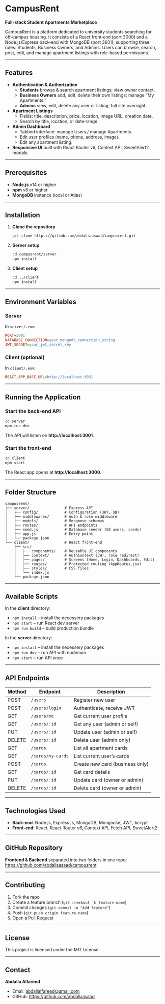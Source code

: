 # CampusRent

**Full-stack Student Apartments Marketplace**

CampusRent is a platform dedicated to university students searching for off‑campus housing. It consists of a React front‑end (port 3000) and a Node.js/Express back‑end with MongoDB (port 3001), supporting three roles: Students, Business Owners, and Admins. Users can browse, search, post, edit, and manage apartment listings with role-based permissions.

---

## Features

- **Authentication & Authorization**  
  - **Students** browse & search apartment listings; view owner contact.  
  - **Business Owners** add, edit, delete their own listings; manage “My Apartments.”  
  - **Admins** view, edit, delete any user or listing; full site oversight.  
- **Apartment Listings**  
  - Fields: title, description, price, location, image URL, creation date.  
  - Search by title, location, or date‑range.  
- **Admin Dashboard**  
  - Tabbed interface: manage Users / manage Apartments.  
  - Edit user profiles (name, phone, address, image).  
  - Edit any apartment listing.  
- **Responsive UI** built with React Router v6, Context API, SweetAlert2 modals.  

---

## Prerequisites

- **Node.js** v14 or higher  
- **npm** v6 or higher  
- **MongoDB** instance (local or Atlas)  

---

## Installation

1. **Clone the repository**  
   ```bash
   git clone https://github.com/abdallaasaad/campusrent.git
   ```

2. **Server setup**  
   ```bash
   cd campusrent/server
   npm install
   ```

3. **Client setup**  
   ```bash
   cd ../client
   npm install
   ```

---

## Environment Variables

### Server

In `server/.env`:
```ini
PORT=3001
DATABASE_CONNECTION=your_mongodb_connection_string
JWT_SECRET=your_jwt_secret_key
```

### Client (optional)

In `client/.env`:
```ini
REACT_APP_BASE_URL=http://localhost:3001
```

---

## Running the Application

### Start the back‑end API

```bash
cd server
npm run dev
```
The API will listen on **http://localhost:3001**.

### Start the front‑end

```bash
cd client
npm start
```
The React app opens at **http://localhost:3000**.

---

## Folder Structure

```
campusrent/
├── server/                # Express API
│   ├── config/            # Configuration (JWT, DB)
│   ├── middlewares/       # Auth & role middleware
│   ├── models/            # Mongoose schemas
│   ├── routes/            # API endpoints
│   ├── seed.js            # Database seeder (50 users, cards)
│   ├── app.js             # Entry point
│   └── package.json
└── client/                # React front‑end
    ├── src/
    │   ├── components/    # Reusable UI components
    │   ├── context/       # AuthContext (JWT, role redirect)
    │   ├── pages/         # Screens (Home, Login, Dashboards, Edit)
    │   ├── routes/        # Protected routing (AppRoutes.jsx)
    │   ├── styles/        # CSS files
    │   └── index.js
    └── package.json
```

---

## Available Scripts

In the **client** directory:
- `npm install` – install the necessery packages
- `npm start` – run React dev server  
- `npm run build` – build production bundle  

In the **server** directory:
- `npm install` – install the necessery packages
- `npm run dev` – run API with nodemon  
- `npm start` – run API once  

---

## API Endpoints

| Method | Endpoint              | Description                          |
| ------ | --------------------- | ------------------------------------ |
| POST   | `/users`              | Register new user                    |
| POST   | `/users/login`        | Authenticate, receive JWT            |
| GET    | `/users/me`           | Get current user profile             |
| GET    | `/users/:id`          | Get any user (admin or self)         |
| PUT    | `/users/:id`          | Update user (admin or self)          |
| DELETE | `/users/:id`          | Delete user (admin only)             |
| GET    | `/cards`              | List all apartment cards             |
| GET    | `/cards/my-cards`     | List current user’s cards            |
| POST   | `/cards`              | Create new card (business only)      |
| GET    | `/cards/:id`          | Get card details                     |
| PUT    | `/cards/:id`          | Update card (owner or admin)         |
| DELETE | `/cards/:id`          | Delete card (owner or admin)         |

---

## Technologies Used

- **Back‑end**: Node.js, Express.js, MongoDB, Mongoose, JWT, bcrypt  
- **Front‑end**: React, React Router v6, Context API, Fetch API, SweetAlert2  

---

## GitHub Repository

**Frontend & Backend** separated into two folders in one repo:  
https://github.com/abdallaasaad/campusrent

---

## Contributing

1. Fork the repo  
2. Create a feature branch (`git checkout -b feature-name`)  
3. Commit changes (`git commit -m "Add feature"`)  
4. Push (`git push origin feature-name`)  
5. Open a Pull Request  

---

## License

This project is licensed under the MIT License.

---

## Contact

**Abdalla Alfareed**  
- Email: abdallalfareed@gmail.com  
- GitHub: https://github.com/abdallaasaad  
